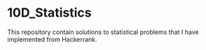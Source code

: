 # 10D_Statistics
This repository contain solutions to statistical problems that I have implemented from Hackerrank.
